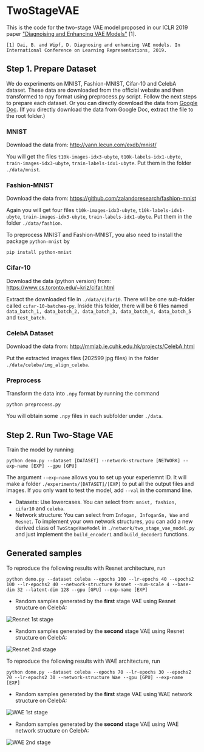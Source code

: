 # TwoStageVAE

This is the code for the two-stage VAE model proposed in our ICLR 2019 paper ["Diagnoising and Enhancing VAE Models"](https://openreview.net/forum?id=B1e0X3C9tQ) [1]. 

```
[1] Dai, B. and Wipf, D. Diagnosing and enhancing VAE models. In International Conference on Learning Representations, 2019.
```

## Step 1. Prepare Dataset

We do experiments on MNIST, Fashion-MNIST, Cifar-10 and CelebA dataset. These data are downloaded from the official website and then transformed to npy format using preprocess.py script. Follow the next steps to prepare each dataset. Or you can directly download the data from [Google Doc](https://drive.google.com/open?id=1y_m_UoKfjSJQ6d4EVYL3CrBLSa_t3ftv). (If you directly download the data from Google Doc, extract the file to the root folder.)

### MNIST

Download the data from: http://yann.lecun.com/exdb/mnist/

You will get the files `t10k-images-idx3-ubyte`, `t10k-labels-idx1-ubyte`, `train-images-idx3-ubyte`, `train-labels-idx1-ubyte`. Put them in the folder `./data/mnist`.

### Fashion-MNIST

Download the data from: https://github.com/zalandoresearch/fashion-mnist

Again you will get four files `t10k-images-idx3-ubyte`, `t10k-labels-idx1-ubyte`, `train-images-idx3-ubyte`, `train-labels-idx1-ubyte`. Put them in the folder `./data/fashion`.

To preprocess MNIST and Fashion-MNIST, you also need to install the package `python-mnist` by 
```
pip install python-mnist
```

### Cifar-10

Download the data (python version) from: https://www.cs.toronto.edu/~kriz/cifar.html

Extract the downloaded file in `./data/cifar10`. There will be one sub-folder called `cifar-10-batches-py`. Inside this folder, there will be 6 files named `data_batch_1, data_batch_2, data_batch_3, data_batch_4, data_batch_5` and `test_batch`.

### CelebA Dataset

Download the data from: http://mmlab.ie.cuhk.edu.hk/projects/CelebA.html

Put the extracted images files (202599 jpg files) in the folder `./data/celeba/img_align_celeba`. 

### Preprocess

Transform the data into `.npy` format by running the command 
```
python preprocess.py
```

You will obtain some `.npy` files in each subfolder under `./data`.

## Step 2. Run Two-Stage VAE
Train the model by running
```
python demo.py --dataset [DATASET] --network-structure [NETWORK] --exp-name [EXP] --gpu [GPU]
```
The argument `--exp-name` allows you to set up your experiemnt ID. It will make a folder `./experiments/[DATASET]/[EXP]` to put all the output files and images. If you only want to test the model, add `--val` in the command line.

* Datasets: Use lowercases. You can select from: `mnist, fashion, cifar10` and `celeba`.
* Network structure: You can select from `Infogan, InfoganSn, Wae` and `Resnet`. To implement your own network structures, you can add a new derived class of `TwoStageVaeModel` in `./network/two_stage_vae_model.py` and just implement the `build_encoder1` and `build_decoder1` functions. 

## Generated samples
To reproduce the following results with Resnet architecture, run
```
python demo.py --dataset celeba --epochs 100 --lr-epochs 40 --epochs2 100 --lr-epochs2 40 --network-structure Resnet --num-scale 4 --base-dim 32 --latent-dim 128 --gpu [GPU] --exp-name [EXP]
```

* Random samples generated by the **first** stage VAE using Resnet structure on CelebA:

![Resnet 1st stage](imgs/resnet_gen1.jpg)

* Random samples generated by the **second** stage VAE using Resnet structure on CelebA:

![Resnet 2nd stage](imgs/resnet_gen2.jpg)

To reproduce the following results with WAE architecture, run
```
python dome.py --dataset celeba --epochs 70 --lr-epochs 30 --epochs2 70 --lr-epochs2 30 --network-structure Wae --gpu [GPU] --exp-name [EXP]
```
* Random samples generated by the **first** stage VAE using WAE network structure on CelebA:

![WAE 1st stage](imgs/wae_gen1.jpg)

* Random samples generated by the **second** stage VAE using WAE network structure on CelebA:

![WAE 2nd stage](imgs/wae_gen2.jpg)


